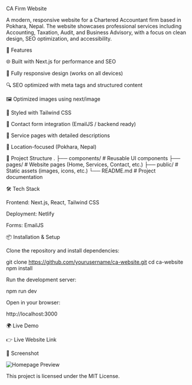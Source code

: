 CA Firm Website

A modern, responsive website for a Chartered Accountant firm based in Pokhara, Nepal. The website showcases professional services including Accounting, Taxation, Audit, and Business Advisory, with a focus on clean design, SEO optimization, and accessibility.

🚀 Features

🌐 Built with Next.js for performance and SEO

📱 Fully responsive design (works on all devices)

🔍 SEO optimized with meta tags and structured content

🖼️ Optimized images using next/image

🎨 Styled with Tailwind CSS

📧 Contact form integration (EmailJS / backend ready)

📝 Service pages with detailed descriptions

📍 Location-focused (Pokhara, Nepal)

📂 Project Structure
.
├── components/     # Reusable UI components
├── pages/          # Website pages (Home, Services, Contact, etc.)
├── public/         # Static assets (images, icons, etc.)
└── README.md       # Project documentation

🛠️ Tech Stack

Frontend: Next.js, React, Tailwind CSS

Deployment: Netlify

Forms: EmailJS 

📦 Installation & Setup

Clone the repository and install dependencies:

git clone https://github.com/yourusername/ca-website.git
cd ca-website
npm install


Run the development server:

npm run dev


Open in your browser:

http://localhost:3000


🌍 Live Demo

👉 Live Website Link

📸 Screenshot

![Homepage Preview](/preview.jpg)


This project is licensed under the MIT License.
